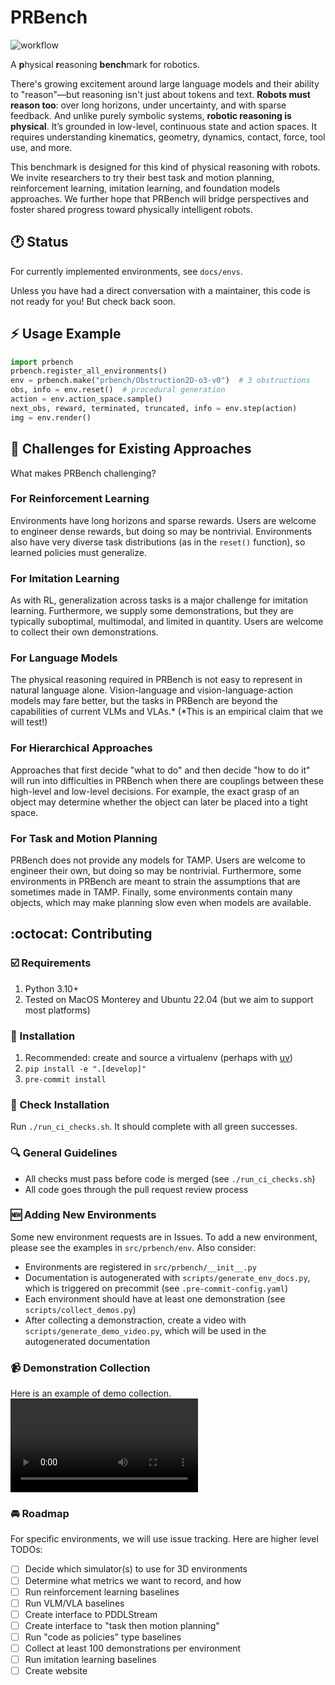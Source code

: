 # PRBench

![workflow](https://github.com/Princeton-Robot-Planning-and-Learning/prbench/actions/workflows/ci.yml/badge.svg)

A **p**hysical **r**easoning **bench**mark for robotics.

There's growing excitement around large language models and their ability to "reason"—but reasoning isn't just about tokens and text. **Robots must reason too**: over long horizons, under uncertainty, and with sparse feedback. And unlike purely symbolic systems, **robotic reasoning is physical**. It’s grounded in low-level, continuous state and action spaces. It requires understanding kinematics, geometry, dynamics, contact, force, tool use, and more.

This benchmark is designed for this kind of physical reasoning with robots. We invite researchers to try their best task and motion planning, reinforcement learning, imitation learning, and foundation models approaches. We further hope that PRBench will bridge perspectives and foster shared progress toward physically intelligent robots.

## :clock1: Status

For currently implemented environments, see `docs/envs`.

Unless you have had a direct conversation with a maintainer, this code is not ready for you! But check back soon.

## :zap: Usage Example

```python
import prbench
prbench.register_all_environments()
env = prbench.make("prbench/Obstruction2D-o3-v0")  # 3 obstructions
obs, info = env.reset()  # procedural generation
action = env.action_space.sample()
next_obs, reward, terminated, truncated, info = env.step(action)
img = env.render()  
```

## :muscle: Challenges for Existing Approaches

What makes PRBench challenging?

### For Reinforcement Learning

Environments have long horizons and sparse rewards. Users are welcome to engineer dense rewards, but doing so may be nontrivial. Environments also have very diverse task distributions (as in the `reset()` function), so learned policies must generalize.

### For Imitation Learning

As with RL, generalization across tasks is a major challenge for imitation learning. Furthermore, we supply some demonstrations, but they are typically suboptimal, multimodal, and limited in quantity. Users are welcome to collect their own demonstrations.

### For Language Models

The physical reasoning required in PRBench is not easy to represent in natural language alone. Vision-language and vision-language-action models may fare better, but the tasks in PRBench are beyond the capabilities of current VLMs and VLAs.* (*This is an empirical claim that we will test!)

### For Hierarchical Approaches

Approaches that first decide "what to do" and then decide "how to do it" will run into difficulties in PRBench when there are couplings between these high-level and low-level decisions. For example, the exact grasp of an object may determine whether the object can later be placed into a tight space.

### For Task and Motion Planning

PRBench does not provide any models for TAMP. Users are welcome to engineer their own, but doing so may be nontrivial. Furthermore, some environments in PRBench are meant to strain the assumptions that are sometimes made in TAMP. Finally, some environments contain many objects, which may make planning slow even when models are available.

## :octocat: Contributing

### :ballot_box_with_check: Requirements
1. Python 3.10+
2. Tested on MacOS Monterey and Ubuntu 22.04 (but we aim to support most platforms)

### :wrench: Installation
1. Recommended: create and source a virtualenv (perhaps with [uv](https://github.com/astral-sh/uv))
2. `pip install -e ".[develop]"`
3. `pre-commit install`

### :microscope: Check Installation
Run `./run_ci_checks.sh`. It should complete with all green successes.

### :mag: General Guidelines
* All checks must pass before code is merged (see `./run_ci_checks.sh`)
* All code goes through the pull request review process

### :new: Adding New Environments
Some new environment requests are in Issues. To add a new environment, please see the examples in `src/prbench/env`. Also consider:
* Environments are registered in `src/prbench/__init__.py`
* Documentation is autogenerated with `scripts/generate_env_docs.py`, which is triggered on precommit (see `.pre-commit-config.yaml`)
* Each environment should have at least one demonstration (see `scripts/collect_demos.py`)
* After collecting a demonstraction, create a video with `scripts/generate_demo_video.py`, which will be used in the autogenerated documentation

### :video_camera: Demonstration Collection
Here is an example of demo collection.
<video src='https://github.com/user-attachments/assets/265b0401-6615-47be-8fca-cb9f409b6945' />

### :oncoming_automobile: Roadmap
For specific environments, we will use issue tracking. Here are higher level TODOs:

- [ ] Decide which simulator(s) to use for 3D environments
- [ ] Determine what metrics we want to record, and how
- [ ] Run reinforcement learning baselines
- [ ] Run VLM/VLA baselines
- [ ] Create interface to PDDLStream
- [ ] Create interface to "task then motion planning"
- [ ] Run "code as policies" type baselines
- [ ] Collect at least 100 demonstrations per environment
- [ ] Run imitation learning baselines
- [ ] Create website
